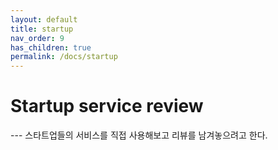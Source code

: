```yaml
---
layout: default
title: startup
nav_order: 9
has_children: true
permalink: /docs/startup
---
```


<h1>Startup service review</h1>
---
스타트업들의 서비스를 직접 사용해보고 리뷰를 남겨놓으려고 한다.
